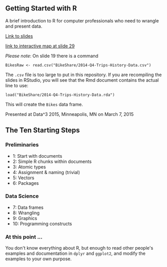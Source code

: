 ## Getting Started with R

A brief introduction to R for computer professionals who need to wrangle and present data.

[Link to slides](http://htmlpreview.github.com/?https://raw.githubusercontent.com/dtkaplan/Data-3-Conference/master/Intro-to-R-slides.html)

[link to interactive map at slide 29](https://dtkaplan.shinyapps.io/2015-03-07-Data3/Intro-to-R-slides.Rmd#29)

*Please note*: On slide 19 there is a command
```
BikesRaw <- read.csv("BikeShare/2014-Q4-Trips-History-Data.csv")
```
The `.csv` file is too large to put in this repository.  If you are recompiling the slides in RStudio, you will see that the Rmd document contains the actual line to use:
```
load("BikeShare/2014-Q4-Trips-History-Data.rda")
```
This will create the `Bikes` data frame.

Presented at Data^3 2015, Minneapolis, MN on March 7, 2015

## The Ten Starting Steps

### Preliminaries

-  1: Start with documents
-  2: Simple R chunks within documents
-  3: Atomic types 
-  4: Assignment & naming (trivial)
-  5: Vectors
-  6: Packages

### Data Science

-  7: Data frames
-  8: Wrangling
-  9: Graphics
- 10: Programming constructs

### At this point ...

You don't know everything about R, but enough to read other people's examples and documentation in `dplyr` and `ggplot2`, and modify the examples to your own purpose.
